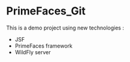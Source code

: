 # PrimeFaces_Git
This is a demo project using new technologies :
- JSF
- PrimeFaces framework
- WildFly server
